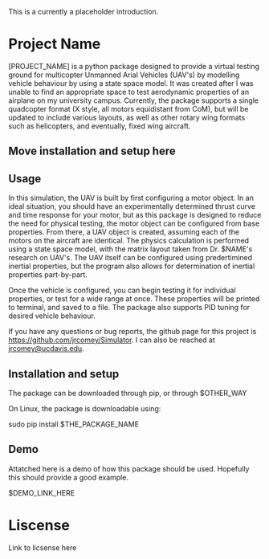 This is a currently a placeholder introduction.

# Project Name

[PROJECT_NAME] is a python package designed to provide a virtual testing ground for multicopter Unmanned Arial Vehicles (UAV's) by modelling vehicle behaviour by using a state space model. 
It was created after I was unable to find an appropriate space to test aerodynamic properties of an airplane on my university campus. 
Currently, the package supports a single quadcopter format (X style, all motors equidistant from CoM), but will be updated to include various layouts, as well as other rotary wing formats such as helicopters, and eventually, fixed wing aircraft. 

## Move installation and setup here

## Usage

In this simulation, the UAV is built by first configuring a motor object. In an ideal situation, you should have an experimentally determined thrust curve and time response for your motor, but as this package is designed to reduce the need for physical testing, the motor object can be configured from base properties.
From there, a UAV object is created, assuming each of the motors on the aircraft are identical. The physics calculation is performed using a state space model, with the matrix layout taken from Dr. $NAME's research on UAV's.
The UAV itself can be configured using predertimined inertial properties, but the program also allows for determination of inertial properties part-by-part.

Once the vehicle is configured, you can begin testing it for individual properties, or test for a wide range at once. These properties will be printed to terminal, and saved to a file.
The package also supports PID tuning for desired vehicle behaviour.

If you have any questions or bug reports, the github page for this project is https://github.com/jrcomey/Simulator. I can also be reached at jrcomey@ucdavis.edu.

## Installation and setup

The package can be downloaded through pip, or through $OTHER_WAY

On Linux, the package is downloadable using:

sudo pip install $THE_PACKAGE_NAME

## Demo

Attatched here is a demo of how this package should be used. Hopefully this should provide a good example. 

$DEMO_LINK_HERE


# Liscense

Link to licsense here
